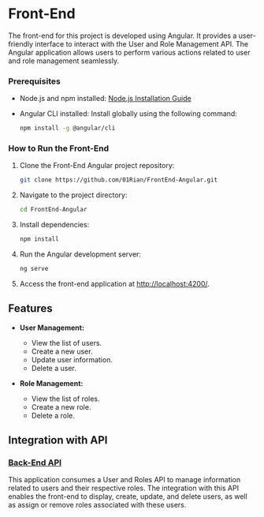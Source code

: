 # Front-End

The front-end for this project is developed using Angular. It provides a user-friendly interface to interact with the User and Role Management API. The Angular application allows users to perform various actions related to user and role management seamlessly.

### Prerequisites
- Node.js and npm installed: [Node.js Installation Guide](https://nodejs.org/)

- Angular CLI installed: Install globally using the following command:
    ```bash
    npm install -g @angular/cli
    ```

### How to Run the Front-End

1. Clone the Front-End Angular project repository:
    ```bash
    git clone https://github.com/01Rian/FrontEnd-Angular.git
    ```

2. Navigate to the project directory:
    ```bash
    cd FrontEnd-Angular
    ```

3. Install dependencies:
    ```bash
    npm install
    ```

4. Run the Angular development server:
    ```bash
    ng serve
    ```

5. Access the front-end application at [http://localhost:4200/](http://localhost:4200/).

## Features
- **User Management:**
  - View the list of users.
  - Create a new user.
  - Update user information.
  - Delete a user.

- **Role Management:**
  - View the list of roles.
  - Create a new role.
  - Delete a role.

## Integration with API
### [Back-End API](https://github.com/01Rian/api-mongo-spring-boot) 

This application consumes a User and Roles API to manage information related to users and their respective roles. The integration with this API enables the front-end to display, create, update, and delete users, as well as assign or remove roles associated with these users.
